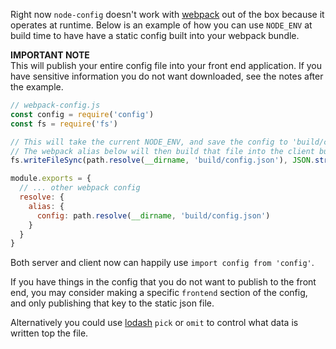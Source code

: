Right now `node-config` doesn't work with [webpack](https://github.com/webpack/webpack) out of the box because it operates at runtime. Below is an example of how you can use `NODE_ENV` at build time to have have a static config built into your webpack bundle.

**IMPORTANT NOTE**  
This will publish your entire config file into your front end application. If you have sensitive information you do not want downloaded, see the notes after the example.

```javascript
// webpack-config.js
const config = require('config')
const fs = require('fs')

// This will take the current NODE_ENV, and save the config to 'build/config.json'
// The webpack alias below will then build that file into the client build.
fs.writeFileSync(path.resolve(__dirname, 'build/config.json'), JSON.stringify(config))

module.exports = {
  // ... other webpack config
  resolve: {
    alias: {
      config: path.resolve(__dirname, 'build/config.json')
    }
  }
}
```

Both server and client now can happily use `import config from 'config'`.

If you have things in the config that you do not want to publish to the front end, you may consider making a specific `frontend` section of the config, and only publishing that key to the static json file.

Alternatively you could use [lodash](https://github.com/lodash/lodash) `pick` or `omit` to control what data is written top the file.

